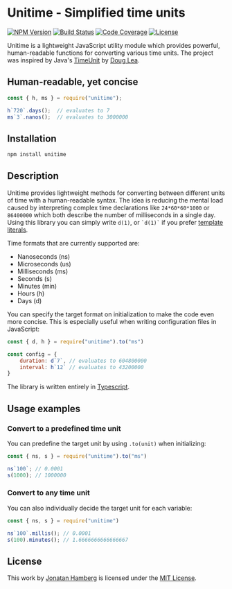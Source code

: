 # Unitime - Simplified time units

[![NPM Version][npm-version]][npm-url]
[![Build Status][travis-badge]][travis-url]
[![Code Coverage][coveralls-badge]][coveralls-url]
[![License][license-badge]][license-url]

Unitime is a lightweight JavaScript utility module which provides powerful, human-readable functions for converting various time units. The project was inspired by Java's [TimeUnit](https://docs.oracle.com/javase/7/docs/api/java/util/concurrent/TimeUnit.html) by [Doug Lea](http://g.oswego.edu/).

## Human-readable, yet concise

```js
const { h, ms } = require("unitime");

h`720`.days();  // evaluates to 7
ms`3`.nanos();  // evaluates to 3000000
```

## Installation
```bash
npm install unitime
```

## Description
Unitime provides lightweight methods for converting between different units of time with a human-readable syntax. The idea is reducing the mental load caused by interpreting complex time declarations like `24*60*60*1000` or `86400000` which both describe the number of milliseconds in a single day. Using this library you can simply write `d(1)`, or `` `d(1)` `` if you prefer [template literals](https://developer.mozilla.org/en-US/docs/Web/JavaScript/Reference/Template_literals).

Time formats that are currently supported are:
- Nanoseconds (ns)
- Microseconds (us)
- Milliseconds (ms)
- Seconds (s)
- Minutes (min)
- Hours (h)
- Days (d)

You can specify the target format on initialization to make the code even more concise. This is especially useful when writing configuration files in JavaScript:

```js
const { d, h } = require("unitime").to("ms")

const config = {
    duration: d`7`, // evaluates to 604800000
    interval: h`12` // evaluates to 43200000
}
```

The library is written entirely in [Typescript](https://www.typescriptlang.org/).

## Usage examples

### Convert to a predefined time unit
You can predefine the target unit by using `.to(unit)` when initializing:

```js
const { ns, s } = require("unitime").to("ms")

ns`100`; // 0.0001
s(1000); // 1000000
```

### Convert to any time unit
You can also individually decide the target unit for each variable:
```js
const { ns, s } = require("unitime")

ns`100`.millis(); // 0.0001
s(100).minutes(); // 1.6666666666666667
```

## License
This work by [Jonatan Hamberg](https://www.cs.helsinki.fi/u/hajo/) is licensed under the [MIT License](https://tldrlegal.com/license/mit-license).

[npm-version]: https://img.shields.io/npm/v/unitime.svg?style=flat-square
[npm-url]: https://www.npmjs.com/package/unitime
[license-badge]: https://img.shields.io/badge/License-MIT-yellow.svg?style=flat-square
[license-url]: https://opensource.org/licenses/MIT
[travis-badge]: https://img.shields.io/travis/jhamberg/unitime/master.svg?style=flat-square
[travis-url]: https://travis-ci.org/jhamberg/unitime
[coveralls-badge]: https://img.shields.io/coveralls/jhamberg/unitime/master.svg?style=flat-square
[coveralls-url]: https://coveralls.io/r/jhamberg/unitime?branch=master